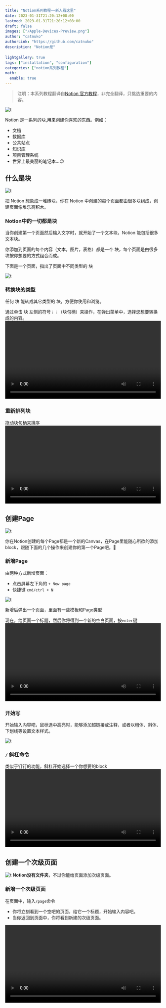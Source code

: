 ```yaml
---
title: "Notion系列教程——新人看这里"
date: 2023-01-31T21:20:12+08:00
lastmod: 2023-01-31T21:20:12+08:00
draft: false
images: ["/Apple-Devices-Preview.png"]
author: "catnuko"
authorLink: "https://github.com/catnuko"
description: "Notion是"

lightgallery: true
tags: ["installation", "configuration"]
categories: ["notion系列教程"]
math:
  enable: true
---
```


<!--more-->

> 注明：本系列教程翻译自[Notion 官方教程](https://www.notion.so/help/guides)，非完全翻译，只挑选重要的内容。

![t](https://www.notion.so/cdn-cgi/image/format=auto,width=3840,quality=100/https://images.ctfassets.net/spoqsaf9291f/2HM5BPlsww5fF5gJDpI71B/94b7676aa48c86aa4d3fe90583812b4a/New_to_Notion_-_Chapter_Hero.png)

Notion 是一系列的块,用来创建你喜欢的东西。例如：

- 文档
- 数据库
- 公共站点
- 知识库
- 项目管理系统
- 世界上最美丽的笔记本...😉

## 什么是块

![t](https://www.notion.so/cdn-cgi/image/format=auto,width=3840,quality=100/https://images.ctfassets.net/spoqsaf9291f/1whCueND7aKDj7djO0JXgq/cf9a7c16114c54ad9f780df7fbdbe7fa/What_is_a_block_-_hero_v2.png)

把 Notion 想象成一堆砖块，你在 Notion 中创建的每个页面都由很多块组成，创建页面像堆乐高积木。

### Notion中的一切都是块

当你创建第一个页面然后输入文字时，就开始了一个文本块，Notion 能包括很多文本块。

你添加到页面的每个内容（文本，图片，表格）都是一个 块，每个页面是由很多块按你想要的方式组合而成。

下面是一个页面，指出了页面中不同类型的 块

![t](https://www.notion.so/cdn-cgi/image/format=auto,width=2048,quality=100/https://images.ctfassets.net/spoqsaf9291f/63ECPZnP3YOcia7Jcc5Rnf/9add06dcf3fb105f634491bedc0187dd/Block_examples.png)

### 转换块的类型

任何 块 能转成其它类型的 块，方便你使用和浏览。

通过单击 块 左侧的符号`⋮⋮`（块句柄）来操作，在弹出菜单中，选择您想要转换成的内容。
<video autoplay loop style="width:100%" src="https://videos.ctfassets.net/spoqsaf9291f/2DiOYKAi904jz53tJvfVwx/7699ac37ce85eb2b0fa944428cb4bc6e/Turn_into.mp4" >
### 重新排列块

拖动块句柄来排序
<video autoplay loop style="width:100%" src="https://videos.ctfassets.net/spoqsaf9291f/7Frnrb6PPUqSvJkCFFo0uP/78264c9a2135ffe6855d843cc6ada0bb/Rearrange.mp4" >
## 创建Page

![t](https://www.notion.so/cdn-cgi/image/format=auto,width=3840,quality=100/https://img.youtube.com/vi/TL_N2pmh9O0/maxresdefault.jpg)

你在Notion创建的每个Page都是一个新的Canvas，在Page里能随心所欲的添加block，跟随下面的几个操作来创建你的第一个Page吧。📄

### 新增Page

由两种方式新增页面：
* 点击屏幕左下角的 `+ New page`
* 快捷键 `cmd/ctrl + N`

![t](https://www.notion.so/cdn-cgi/image/format=auto,width=3840,quality=100/https://images.ctfassets.net/spoqsaf9291f/6JQdtevqi0Xc2AupdtZtsa/b6853b2d198e5e8119f5de955e7a7199/New_page.png)

新增后弹出一个页面，里面有一些模板和Page类型

现在，给页面一个标题，然后你将得到一个新的空白页面，按`enter`键
<video autoplay loop style="width:100%" src="https://videos.ctfassets.net/spoqsaf9291f/8OWBURBJcbGefqCwFRnda/936b82e0060cc286c2ac8fab28075120/New_page_typing.mp4" >

### 开始写

开始输入内容吧，鼠标选中高亮时，能够添加超链接或注释，或者以粗体、斜体、下划线等设置文本样式。

![t](https://www.notion.so/cdn-cgi/image/format=auto,width=3840,quality=100/https://images.ctfassets.net/spoqsaf9291f/LF7MIVlU6X3mkKHAWqTyG/b01fa616fb49ff9674439a2a51634121/Edit_bar.png)

### `/` 斜杠命令
类似于钉钉的功能，斜杠开始选择一个你想要的block
<video autoplay loop style="width:100%" src="https://videos.ctfassets.net/spoqsaf9291f/3HVip8XgcEoqQcYZrraMRN/82b86f85e85e0196be660f116ec1fe82/slash_command.mp4" >

## 创建一个次级页面
![t](https://www.notion.so/cdn-cgi/image/format=auto,width=3840,quality=100/https://images.ctfassets.net/spoqsaf9291f/6KMvNrneXYfZvt18MdqS2F/6dd0e4d5fe2ceb8508345196d63a1bc7/Create_a_subpage_-_hero.png)
**Notion没有文件夹**，不过你能给页面添加次级页面。

### 新增一个次级页面
在页面中，输入`/page`命令
* 你将立刻看到一个空吧的页面，给它一个标题，开始输入内容吧。
* 当你返回到页面中，你将看到新建的次级页面。
<video autoplay loop style="width:100%" src="https://videos.ctfassets.net/spoqsaf9291f/3WXrgzszWHqiuAt5RJxDzi/2406c0ad917518db102a805a1799d34e/Create_subpage.mp4" >

### 侧边栏和导航条
你能从侧边栏直接创建次级页面
* 点击工作空间左上角`≡`按钮打开侧边栏
* 悬浮到一个页面上，点击页名右侧的`+`按钮，将立刻创建一个次级页面
<video autoplay loop style="width:100%" src="https://videos.ctfassets.net/spoqsaf9291f/6VB1Qri8AWKvMNd7aTP5BE/31ca257d0b51c234fb9f04beeacde453/Subpage_from_sidebar.mp4" >

创建好后，将在侧边栏看到新建的次级页面。
![t](https://www.notion.so/cdn-cgi/image/format=auto,width=3840,quality=100/https://images.ctfassets.net/spoqsaf9291f/37adoxw22U3bVziWxVJkD5/d0baf908f4ddc9fd85fdd4fac5c74aa4/Subpage_sidebar_breadcrumb.png)

### 重排页面结构
拖动即可重排。
<video autoplay loop style="width:100%" src="https://videos.ctfassets.net/spoqsaf9291f/2UK1LnwlcFC2sztqXHgdPZ/88aa6eaadb9638d06ff047619c630b5b/Nesting___unnesting_subpages.mp4" >

## 什么是数据库
![t](https://www.notion.so/cdn-cgi/image/format=auto,width=3840,quality=100/https://images.ctfassets.net/spoqsaf9291f/3AgXXMXGma3zJSrU00MnLV/0f1a507ff96a44ee5c189ca137853d58/What_is_a_database_-_hero.png)
数据库是Notion的核心特征，用来管理组织页面结构。

### 数据库是页面集合
每个数据库都是一个容器，让你用一种简单的方式组织很多页面，下面截图中，每一行是一个页面。
![t](https://www.notion.so/cdn-cgi/image/format=auto,width=3840,quality=100/https://images.ctfassets.net/spoqsaf9291f/6oTqf15bW6h16i8Bbgs9Zs/9c2f05fc3f43ae0d08181bb046120bab/Database.png)

这给你一个页面的鸟瞰图。当你想深入了解页面是什么时，每行页面都能点击打开。
<video autoplay loop style="width:100%" src="https://videos.ctfassets.net/spoqsaf9291f/5wS20G6X8IxVrfa2dhKl5h/bceab1f73baefb2d1605fd76300ef0b1/Open_database_page.mp4" >

### 数据库也是一个页面
这意味着，你能任意的嵌套数据库到其它页面中，像操作页面一样。
<video autoplay loop style="width:100%" src="https://videos.ctfassets.net/spoqsaf9291f/3QZJh2b6yNQGIpy2DdqeRN/ba6ce9b0f3972a86cc51c56327be1735/Nest_database.mp4" >

### 数据库有一些属性
你能给每个数据项添加一些属性，然后按属性过滤，搜索，排序。
![t](https://www.notion.so/cdn-cgi/image/format=auto,width=3840,quality=100/https://images.ctfassets.net/spoqsaf9291f/29wv3kuKZiMsqCRViHFptp/1712551c40d76b7c81006dc07cfe1a9d/Sort.png)

### 数据库有多种视图
![t](https://www.notion.so/cdn-cgi/image/format=auto,width=3840,quality=100/https://images.ctfassets.net/spoqsaf9291f/5bfppOKx4Vs99WB1SslWc8/5f8366fa615ad12304ad2e95b75c9d33/View_tabs.png)

## 创建一个数据库
![t](https://www.notion.so/cdn-cgi/image/format=auto,width=3840,quality=100/https://images.ctfassets.net/spoqsaf9291f/4TlJQBAgbEwCH1otCiKmRD/2a99a687e60b1f80695fd959de6fcc12/Create_a_database_-_hero.png)

### 创建一个表格
* 新建一个页面，选择表格
* 第一个列是页名，之后的每一列对应一个赋予的属性值
<video autoplay loop style="width:100%" src="https://videos.ctfassets.net/spoqsaf9291f/40BE2Sw1gbfABgvimhHuHR/2a4f0201cce9f03ff31f9882efecf27f/New_database.mp4" >

点击一个属性头，然后在`property type`下面是你能选择的属性值类型
![t](https://www.notion.so/cdn-cgi/image/format=auto,width=3840,quality=100/https://images.ctfassets.net/spoqsaf9291f/4pZdwtGoBRQ5Z5RA0VrWVy/f8317cb8c7f7effbe4619b96dddb6385/Property_choices.png)

### 新增一条数据到表格里
* 创建一个任务数据库
* 增加一些任务
* 使用`multi-select`属性新增一些值到`Tags`列，建议：p1,p2,p3来表示任务的优先级

![t](https://www.notion.so/cdn-cgi/image/format=auto,width=3840,quality=100/https://images.ctfassets.net/spoqsaf9291f/2NrLFtH11B2E5LZ8Ubr8wq/e51e6a1226032622471e0ce282bca4b1/Add_data.png)
* 点击`tags`右侧的`+`来新增更多的属性
* 把属性名改成`Due Date`，在属性菜单里选择`Date`，点击单元格就能弹出时间选择框。
<video autoplay loop style="width:100%" src="https://videos.ctfassets.net/spoqsaf9291f/hSvk3IL5t1WEzruyDCD7Z/1d923ea5c5239f3cd12453a50b3db3cf/New_property.mp4" >

### 从表格中打开页面
你能搜索，过滤属性值
鼠标悬浮到`Name`列，点击`Open`按钮即可打开。
<video autoplay loop style="width:100%" src="https://videos.ctfassets.net/spoqsaf9291f/3s6uePrIusXuKOdFlHkqIb/19745883bb55a1a010a2818d512e251e/Open_database_page.mp4" >

* 你能新增或编辑任何属性，你也能增加额外的内容的页面中，比如任务详情。
![t](https://www.notion.so/cdn-cgi/image/format=auto,width=3840,quality=100/https://images.ctfassets.net/spoqsaf9291f/LKWYgSQGSdMyab2CT4ZoB/c028b42394af582c4683ec3755c262e0/New_DB_subpage.png)

### 创建一个新的数据库视图
你能为相同的数据创建不同的视图，你能将其放到看板，日历，列表，图库或时间线中。
* 点击表格左上角
* 为新视图命名，然后从右侧菜单中选择。`Board`
* 这会将表格中的行显示成卡片，点击卡片仍能打开页面。
<video autoplay loop style="width:100%" src="https://videos.ctfassets.net/spoqsaf9291f/7fEXn8aF3uQVfMWeBz5y3r/cada58771337e599125dced0c721f119/Add_view.mp4" >

### 筛选和排序
按属性筛选。
* 点表格顶部的`filter`按钮
* 选择需要满足的条件
<video autoplay loop style="width:100%" src="https://videos.ctfassets.net/spoqsaf9291f/5HmfNS3K8g9PViDapl6H92/7b429a818cea268045962a6600f32404/New_DB_filter.mp4" >

能按优先级，日期，标签等快速排序
<video autoplay loop style="width:100%" src="https://videos.ctfassets.net/spoqsaf9291f/7guHNuEzDmq2xIP5GtgDUZ/512750bd751676b3dad8af32076ee9bf/New_DB_sort.mp4" >

可以添加任意数量的筛选和排序

-----------

## 价格

免费额度只能上传5MB的文件。
![price](price.png)

## 未完，待续...
